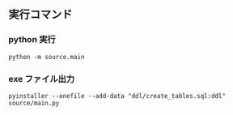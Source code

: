 ## 実行コマンド

### python 実行

```
python -m source.main

```

### exe ファイル出力

```
pyinstaller --onefile --add-data "ddl/create_tables.sql:ddl" source/main.py

```
